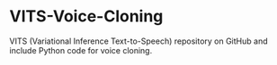 # VITS-Voice-Cloning
VITS (Variational Inference Text-to-Speech) repository on GitHub and include Python code for voice cloning.
